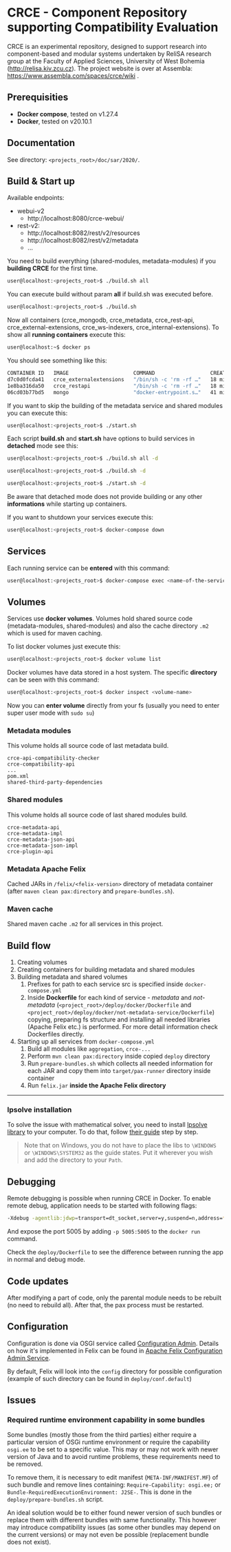 # CRCE - Component Repository supporting Compatibility Evaluation

CRCE is an experimental repository, designed to support research into component-based and modular systems undertaken by ReliSA research group at the Faculty of Applied Sciences, University of West Bohemia (http://relisa.kiv.zcu.cz).  The project website is over at Assembla: https://www.assembla.com/spaces/crce/wiki .

## Prerequisities

- **Docker compose**, tested on v1.27.4
- **Docker**, tested on v20.10.1

## Documentation
See directory: `<projects_root>/doc/sar/2020/`.

## Build & Start up

Available endpoints:

* webui-v2
  * http://localhost:8080/crce-webui/
* rest-v2:
  * http://localhost:8082/rest/v2/resources
  * http://localhost:8082/rest/v2/metadata
  * ... 


You need to build everything (shared-modules, metadata-modules) if you **building CRCE** for the first time.


```zsh
user@localhost:<projects_root>$ ./build.sh all
```

You can execute build without param **all** if build.sh was executed before.

```zsh
user@localhost:<projects_root>$ ./build.sh
```

Now all containers (crce_mongodb, crce_metadata, crce_rest-api, crce_external-extensions, crce_ws-indexers, crce_internal-extensions). To show all **running containers** execute this:

```zsh
user@localhost:~$ docker ps
```

You should see something like this:

```zsh
CONTAINER ID   IMAGE                     COMMAND                  CREATED          STATUS         PORTS                                  NAMES
d7c0d0fcda41   crce_externalextensions   "/bin/sh -c 'rm -rf …"   18 minutes ago   Up 6 minutes   0.0.0.0:8080->8080/tcp                 crce_external-extensions
1e8ba316da50   crce_restapi              "/bin/sh -c 'rm -rf …"   18 minutes ago   Up 6 minutes   0.0.0.0:8082->8080/tcp                 crce_rest-api
06cd03b77bd5   mongo                     "docker-entrypoint.s…"   41 minutes ago   Up 6 minutes   0.0.0.0:27017-27019->27017-27019/tcp   crce_mongodb

```

If you want to skip the building of the metadata service and shared modules you can execute this:

```zsh
user@localhost:<projects_root>$ ./start.sh
```

Each script **build.sh** and **start.sh** have options to build services in **detached** mode see this:

```zsh
user@localhost:<projects_root>$ ./build.sh all -d

user@localhost:<projects_root>$ ./build.sh -d

user@localhost:<projects_root>$ ./start.sh -d
```
Be aware that detached mode does not provide building or any other **informations** while starting up containers.

If you want to shutdown your services execute this:

```zsh
user@localhost:<projects_root>$ docker-compose down
```

## Services

Each running service can be **entered** with this command:

```zsh
user@localhost:<projects_root>$ docker-compose exec <name-of-the-service-from-docker-compose.yml> <command (bash)>
```
## Volumes

Services use **docker volumes**. Volumes hold shared source code (metadata-modules, shared-modules) and also the cache directory `.m2` which is used for maven caching.

To list docker volumes just execute this:

```zsh
user@localhost:<projects_root>$ docker volume list
```

Docker volumes have data stored in a host system. The specific **directory** can be seen with this command:

```zsh
user@localhost:<projects_root>$ docker inspect <volume-name>
```

Now you can **enter volume** directly from your fs (usually you need to enter super user mode with `sudo su`)

### Metadata modules

This volume holds all source code of last metadata build.

```
crce-api-compatibility-checker
crce-compatibility-api
...
pom.xml
shared-third-party-dependencies
```

### Shared modules

This volume holds all source code of last shared modules build.

```
crce-metadata-api
crce-metadata-impl
crce-metadata-json-api
crce-metadata-json-impl
crce-plugin-api
```

### Metadata Apache Felix

Cached JARs in `/felix/<felix-version>` directory of metadata container (after `maven clean pax:directory` and `prepare-bundles.sh`).

### Maven cache

Shared maven cache `.m2` for all services in this project.

## Build flow

1. Creating volumes
2. Creating containers for building metadata and shared modules
3. Building metadata and shared volumes
   1. Prefixes for path to each service src is specified inside `docker-compose.yml`
   2. Inside **Dockerfile** for each kind of service - *metadata* and *not-metadata* (`<project_root>/deploy/docker/Dockerfile` and `<project_root>/deploy/docker/not-metadata-service/Dockerfile`) copying, preparing fs structure and installing all needed libraries (Apache Felix etc.) is performed. For more detail information check Dockerfiles directly.
4. Starting up all services from `docker-compose.yml`
   1. Build all modules like `aggregation`, `crce-...`
   2. Perform `mvn clean pax:directory` inside copied `deploy` directory
   3. Run `prepare-bundles.sh` which collects all needed information for each JAR and copy them into `target/pax-runner` directory inside container
   4. Run `felix.jar` **inside the Apache Felix directory**  

<hr>

### lpsolve installation

To solve the issue with mathematical solver, you need to install [lpsolve library](https://sourceforge.net/projects/lpsolve/) to your computer. To do that, follow [their guide](http://lpsolve.sourceforge.net/5.5/Java/README.html#install) step by step.

> Note that on Windows, you do not have to place the libs to `\WINDOWS` or `\WINDOWS\SYSTEM32` as the guide states. Put it wherever you wish and add the directory to your `Path`.

## Debugging

Remote debugging is possible when running CRCE in Docker. To enable remote debug, application needs to be started with following flags:

```bash
-Xdebug -agentlib:jdwp=transport=dt_socket,server=y,suspend=n,address=*:5005
```

And expose the port 5005 by adding `-p 5005:5005` to the `docker run` command.

Check the `deploy/Dockerfile` to see the difference between running the app in normal and debug mode.

## Code updates

After modifying a part of code, only the parental module needs to be rebuilt (no need to rebuild all). After that, the pax process must be restarted.

## Configuration

Configuration is done via OSGI service called [Configuration Admin](https://osgi.org/specification/osgi.cmpn/7.0.0/service.cm.html). 
Details on how it's implemented in Felix can be found in  [Apache Felix Configuration Admin Service](https://felix.apache.org/documentation/subprojects/apache-felix-config-admin.html).

By default, Felix will look into the `config` directory for possible configuration (example of such directory can be found in `deploy/conf.default`)


## Issues

### Required runtime environment capability in some bundles

Some bundles (mostly those from the third parties) either require a particular version of OSGi runtime environment or require the capability `osgi.ee` to be set to a specific value. This may or may not work with newer version of Java and to avoid runtime problems, these requirements need to be removed.

To remove them, it is necessary to edit manifest (`META-INF/MANIFEST.MF`) of such bundle and remove lines containing:
`Require-Capability: osgi.ee;` or `Bundle-RequiredExecutionEnvironment: J2SE-`. This is done in the `deploy/prepare-bundles.sh` script.

An ideal solution would be to either found newer version of such bundles or replace them with different bundles with same functionality. This however may introduce compatibility issues (as some other bundles may depend on the current versions) or may not even be possible (replacement bundle does not exist). 
